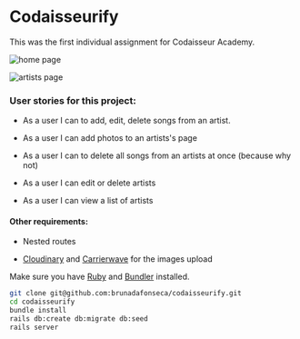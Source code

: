 # Codaisseurify

This was the first individual assignment for Codaisseur Academy.

![home page](http://bit.ly/2o5pHB9)

![artists page](http://bit.ly/2o3pvCL)

### User stories for this project:

+ As a user I can to add, edit, delete songs from an artist.

+ As a user I can add photos to an artists's page

+ As a user I can to delete all songs from an artists at once (because why not)

+ As a user I can edit or delete artists

+ As a user I can view a list of artists

#### Other requirements:

+ Nested routes

+ [Cloudinary](https://cloudinary.com/) and [Carrierwave](https://github.com/carrierwaveuploader/carrierwave) for the images upload


Make sure you have [Ruby](https://www.ruby-lang.org/en/) and [Bundler](http://bundler.io/) installed.

```bash
git clone git@github.com:brunadafonseca/codaisseurify.git
cd codaisseurify
bundle install
rails db:create db:migrate db:seed
rails server
```
